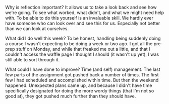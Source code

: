 Why is reflection important?
It allows us to take a look back and see how we're going. To see what worked, what didn't, and what we might need help with. To be able to do this yourself is an invaluable skill. We hardly ever have someone who can look over and see this for us. Especially not better than we can look at ourselves.

What did I do well this week?
To be honest, handling being suddenly doing a course I wasn't expecting to be doing a week or two ago. I got all the pre-prep stuff on Monday, and while that freaked me out a little, and that I couldn't access the waffle page I thought I should (it wasn't up yet), I was still able to sort through it.

What could I have done to improve?
Time (and self) management. The last few parts of the assignment got pushed back a number of times. The first few I had scheduled and accomplished within time. But then the weekend happened. Unexpected plans came up, and because I didn't have time specifically designated for doing the more wordy things (that I'm not so good at), they got pushed much further than they should have.
